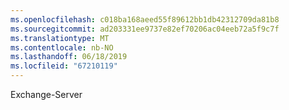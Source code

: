```yaml
---
ms.openlocfilehash: c018ba168aeed55f89612bb1db42312709da81b8
ms.sourcegitcommit: ad203331ee9737e82ef70206ac04eeb72a5f9c7f
ms.translationtype: MT
ms.contentlocale: nb-NO
ms.lasthandoff: 06/18/2019
ms.locfileid: "67210119"
---
```

Exchange-Server